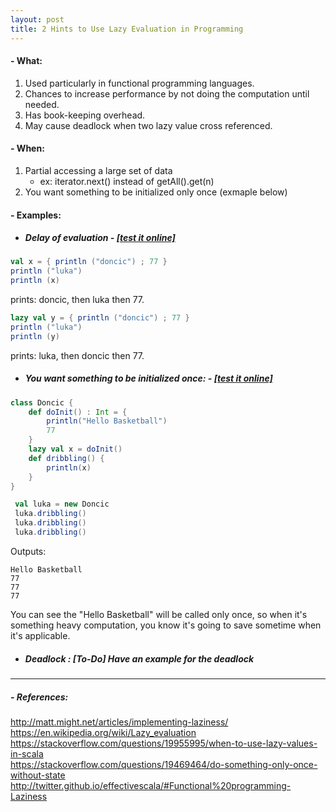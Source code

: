 ```yaml
---
layout: post
title: 2 Hints to Use Lazy Evaluation in Programming
---
```


#### - What:
1. Used particularly in functional programming languages.
2. Chances to increase performance by not doing the computation until needed.
3. Has book-keeping overhead.
4. May cause deadlock when two lazy value cross referenced.

#### - When:
1. Partial accessing a large set of data
    * ex: iterator.next() instead of getAll().get(n)
2. You want something to be initialized only once (exmaple below)
#### - Examples:
* ##### Delay of evaluation - [[test it online]](https://scalafiddle.io/sf/vTKxL29/0)
```scala
val x = { println ("doncic") ; 77 }
println ("luka")
println (x)
```
prints: doncic, then luka then 77.
```scala
lazy val y = { println ("doncic") ; 77 }
println ("luka")
println (y)
```
prints: luka, then doncic then 77.

* ##### You want something to be initialized once: - [[test it online]](https://scalafiddle.io/sf/hah3GWH/0)
```scala
class Doncic {
    def doInit() : Int = {
        println("Hello Basketball")
        77
    }
    lazy val x = doInit()
    def dribbling() {
        println(x)
    }
}

 val luka = new Doncic
 luka.dribbling()
 luka.dribbling()
 luka.dribbling()
```
Outputs:
```
Hello Basketball
77
77
77
```
You can see the "Hello Basketball" will be called only once, 
so when it's something heavy computation, 
you know it's going to save sometime when it's applicable.

* ##### Deadlock : [To-Do] Have an example for the deadlock
---

##### - References:
http://matt.might.net/articles/implementing-laziness/  
https://en.wikipedia.org/wiki/Lazy_evaluation  
https://stackoverflow.com/questions/19955995/when-to-use-lazy-values-in-scala  
https://stackoverflow.com/questions/19469464/do-something-only-once-without-state  
http://twitter.github.io/effectivescala/#Functional%20programming-Laziness  